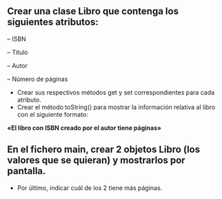 ## Crear una clase Libro que contenga los siguientes atributos:
– ISBN

– Titulo

– Autor

– Número de páginas

- Crear sus respectivos métodos get y set correspondientes para cada atributo. 
- Crear el método toString() para mostrar la información relativa al libro con el siguiente formato:

**«El libro con ISBN creado por el autor tiene páginas»**

## En el fichero main, crear 2 objetos Libro (los valores que se quieran) y mostrarlos por pantalla.
- Por último, indicar cuál de los 2 tiene más páginas.
